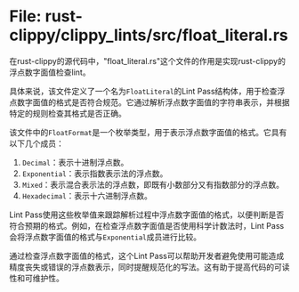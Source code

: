# File: rust-clippy/clippy_lints/src/float_literal.rs

在rust-clippy的源代码中，"float_literal.rs"这个文件的作用是实现rust-clippy的浮点数字面值检查lint。

具体来说，该文件定义了一个名为`FloatLiteral`的Lint Pass结构体，用于检查浮点数字面值的格式是否符合规范。它通过解析浮点数字面值的字符串表示，并根据特定的规则检查其格式是否正确。

该文件中的`FloatFormat`是一个枚举类型，用于表示浮点数字面值的格式。它具有以下几个成员：

1. `Decimal`：表示十进制浮点数。
2. `Exponential`：表示指数表示法的浮点数。
3. `Mixed`：表示混合表示法的浮点数，即既有小数部分又有指数部分的浮点数。
4. `Hexadecimal`：表示十六进制浮点数。

Lint Pass使用这些枚举值来跟踪解析过程中浮点数字面值的格式，以便判断是否符合预期的格式。例如，在检查浮点数字面值是否使用科学计数法时，Lint Pass会将浮点数字面值的格式与`Exponential`成员进行比较。

通过检查浮点数字面值的格式，这个Lint Pass可以帮助开发者避免使用可能造成精度丧失或错误的浮点数表示，同时提醒规范化的写法。这有助于提高代码的可读性和可维护性。

